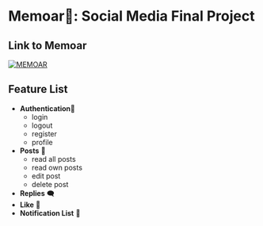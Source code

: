 # Memoar🔔: Social Media Final Project 

## Link to Memoar
[![MEMOAR](https://img.shields.io/badge/-MEMOAR-0C50FF?style=for-the-badge&logoColor=white)](https://memoar-id.vercel.app)

## Feature List
- **Authentication**👤
  - login
  - logout
  - register
  - profile
- **Posts** 📝
  - read all posts
  - read own posts
  - edit post
  - delete post
- **Replies** 🗨️
- **Like** 🩷
- **Notification List** 🔔